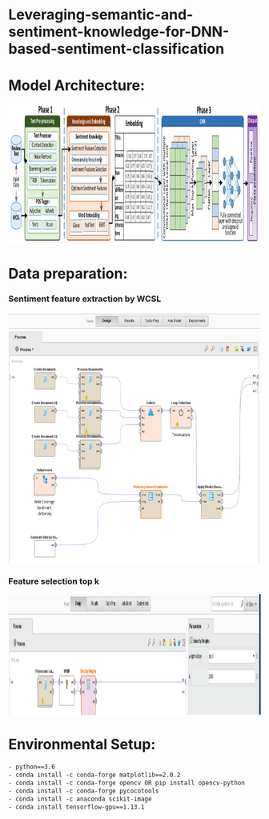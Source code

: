 # Leveraging-semantic-and-sentiment-knowledge-for-DNN-based-sentiment-classification


# Model Architecture:
<p align="center">
<img src="Figures/KR_MODEL.png" width="1000" height="280">
</p>


# Data preparation:

### Sentiment feature extraction by WCSL

<p align="center">
    <img src="Figures/Sentiment_feature_extraction_by_WCSL.png" width="1000" height="500">
</p>

### Feature selection top k

<p align="center">
    <img src="Figures/Feature_selection_top_k.png" width="1000" height="240">
</p>


# Environmental Setup:

```
- python==3.6
- conda install -c conda-forge matplotlib==2.0.2
- conda install -c conda-forge opencv OR pip install opencv-python
- conda install -c conda-forge pycocotools
- conda install -c anaconda scikit-image
- conda install tensorflow-gpu==1.13.1
```


